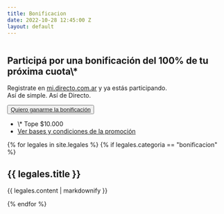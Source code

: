 ```yaml
---
title: Bonificacion
date: 2022-10-28 12:45:00 Z
layout: default
---
```


<section>
<div class="main-container moduleHeaderEspecial">
<div>
<img src="/assets/48.png" alt="">
</div>
<div class="">
<div>
<div>
<h1>Participá por una bonificación del 100% de tu próxima cuota\*</h1>
<p>Registrate en <a href="https://mi.directo.com.ar/Cuenta/Registro?utm_source=Sorteo&utm_medium=SorteoUltimaCuota" class="linkDestacado">mi.directo.com.ar</a> y ya estás participando.<br>
Así de simple. Así de Directo.
</p>
</div>
<div>
<button class="btn btn_large btnGreen btn-green__hover">
<a href="https://mi.directo.com.ar/Cuenta/Registro?utm_source=Sorteo&utm_medium=SorteoUltimaCuota"
target="_self">Quiero ganarme la bonificación</a>
</button>
</div>
</div>
<div class="moduleDetalle">
<ul class="listLegales">
<li>
\* Tope $10.000
</li>
<li>
<a href="#basesycondiciones"><i class="fa-solid fa-angle-down"></i> Ver bases y condiciones de la promoción</a>
</li>
</ul>
</div>
</div>
</div>
</section>

<section id="basesycondiciones">
    <div class="main-container moduleLegales">
        {% for legales in site.legales %}
        {% if legales.categoria == "bonificacion" %}
            <h2>{{ legales.title }}</h2>
            <p>{{ legales.content | markdownify }}</p>
        {% endfor %}
    </div>
</section>